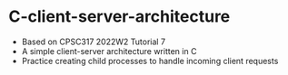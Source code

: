 # C-client-server-architecture
- Based on CPSC317 2022W2 Tutorial 7
- A simple client-server architecture written in C
- Practice creating child processes to handle incoming client requests
